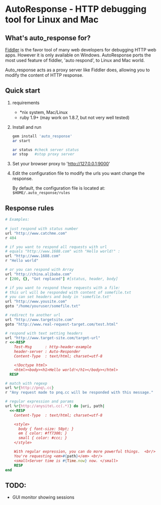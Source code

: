 # AutoResponse - HTTP debugging tool for Linux and Mac

## What's auto_response for?

[Fiddler](http://www.fiddler2.com) is the favor tool of many web developers for debugging HTTP web apps. However it is only available on Windows. AutoResponse ports the most used feature of fiddler, 'auto respond', to Linux and Mac world.

Auto_response acts as a proxy server like Fiddler does, allowing you to modify the content of HTTP response.

## Quick start

1. requirements
    - \*nix system, Mac/Linux
    - ruby 1.9+ (may work on 1.8.7, but not very well tested)

1. Install and run

    ~~~sh
    gem install 'auto_response'
    ar start

    ar status #check server status
    ar stop   #stop proxy server
    ~~~

2. Set your browser proxy to 'http://127.0.0.1:9000'
3. Edit the configuration file to modify the urls you want change the response.

    By default, the configuration file is located at:
    `$HOME/.auto_response/rules`

## Response rules

~~~ruby
# Examples:
 
# just respond with status number
url "http://www.catchme.com"
r 404

# if you want to respond all requests with url 
# equals "http://www.1688.com" with "Hello world!" :
url "http://www.1688.com" 
r "Hello world" 

# or you can respond with Array
url "http://china.alibaba.com"
r [200, {}, "Got replaced"] #[status, header, body]

# if you want to respond these requests with a file:
# this url will be responded with content of somefile.txt
# you can set headers and body in 'somefile.txt'
url "http://www.yousite.com" 
goto "/home/youruser/somefile.txt"

# redirect to another url
url "http://www.targetsite.com" 
goto "http://www.real-request-target.com/test.html"

# respond with text setting headers
url "http://www.target-site.com/target-url"
r <<-RESP
    Test-Msg      : http-header-example
    header-server : Auto-Responder
    Content-Type  : text/html; charset=utf-8

    <!Doctype html>
    <html><body><h1>Hello world!</h1></body></html>
  RESP

# match with regexp
url %r{http://pnq\.cc}
r "Any request made to pnq.cc will be responded with this message."

# regular expression and params
url %r{http://anysite\.cc(.*)} do |uri, path|
  <<-RESP
    Content-Type  : text/html; charset=utf-8

    <style>
      body { font-size: 50pt; }
      em { color: #ff7300; }
      small { color: #ccc; }
    </style>

    With regular expression, you can do more powerful things.  <br/> 
    You're requesting <em>#{path}</em> <br/>
    <small>Server time is #{Time.now} now. </small>
    RESP
end
~~~

## TODO:
* GUI monitor showing sessions
